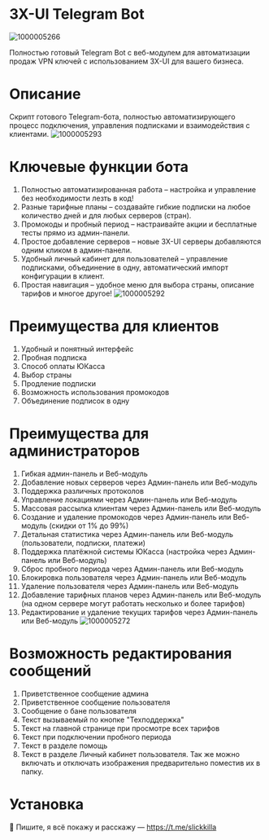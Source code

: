 # 3X-UI Telegram Bot
![1000005266](https://github.com/user-attachments/assets/3aff6a78-1c82-462c-85c8-2df50ae80877)

Полностью готовый Telegram Bot с веб-модулем для автоматизации продаж VPN ключей с использованием 3X-UI для вашего бизнеса. 

# Описание
 Скрипт готового Telegram-бота, полностью автоматизирующего процесс подключения, управления подписками и взаимодействия с клиентами. 
 ![1000005293](https://github.com/user-attachments/assets/775b8bb3-2e46-42d7-b16b-897b0db5f7f0)

# Ключевые функции бота
 1. Полностью автоматизированная работа – настройка и управление без необходимости лезть в код!
 2. Разные тарифные планы – создавайте гибкие подписки на любое количество дней и для любых серверов (стран).
 3. Промокоды и пробный период – настраивайте акции и бесплатные тесты прямо из админ-панели.
 4. Простое добавление серверов – новые 3X-UI серверы добавляются одним кликом в админ-панели.
 5. Удобный личный кабинет для пользователей – управление подписками, объединение в одну, автоматический импорт конфигурации в клиент. 
 6. Простая навигация – удобное меню для выбора страны, описание тарифов и многое другое!
    ![1000005292](https://github.com/user-attachments/assets/af24c616-a237-4c6b-b60b-16d070ca3bd9)

# Преимущества для клиентов
 1. Удобный и понятный интерфейс
 2. Пробная подписка
 3. Способ оплаты ЮКасса
 4. Выбор страны
 5. Продление подписки
 6. Возможность использования промокодов
 7. Объединение подписок в одну
# Преимущества для администраторов
 1. Гибкая админ-панель и Веб-модуль
 2. Добавление новых серверов через Админ-панель или Веб-модуль
 3. Поддержка различных протоколов
 4. Управление локациями через Админ-панель или Веб-модуль
 5. Массовая рассылка клиентам через Админ-панель или Веб-модуль
 6. Создание и удаление промокодов через Админ-панель или Веб-модуль (скидки от 1% до 99%)
 7. Детальная статистика через Админ-панель или Веб-модуль (пользователи, подписки, платежи)
 8. Поддержка платёжной системы ЮКасса (настройка через Админ-панель или Веб-модуль) 
 9. Сброс пробного периода через Админ-панель или Веб-модуль
 10. Блокировка пользователя через Админ-панель или Веб-модуль
 11. Удаление пользователя через Админ-панель или Веб-модуль
 12. Добавление тарифных планов через Админ-панель или Веб-модуль (на одном сервере могут работать несколько и более тарифов)
 13. Редактирование и удаление текущих тарифов через Админ-панель или Веб-модуль
 ![1000005272](https://github.com/user-attachments/assets/c8b03378-24df-4336-91fa-b170e4f4fddb)

# Возможность редактирования сообщений
 1. Приветственное сообщение админа
 2. Приветственное сообщение пользователя
 3. Сообщение о бане пользователя
 4. Текст вызываемый по кнопке "Техподдержка"
 5. Текст на главной странице при просмотре всех тарифов
 6. Текст при подключении пробного периода
 7. Текст в разделе помощь
 8. Текст в разделе Личный кабинет пользователя. 
Так же можно включать и отключать изображения предварительно поместив их в папку. 

# Установка
📩 Пишите, я всё покажу и расскажу — https://t.me/slickkilla
